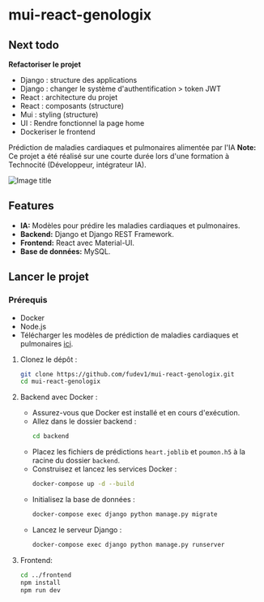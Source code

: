 # mui-react-genologix

## Next todo

**Refactoriser le projet**

- Django : structure des applications
- Django : changer le système d'authentification > token JWT
- React : architecture du projet
- React : composants (structure)
- Mui : styling (structure)
- UI : Rendre fonctionnel la page home
- Dockeriser le frontend

Prédiction de maladies cardiaques et pulmonaires alimentée par l'IA
**Note:** Ce projet a été réalisé sur une courte durée lors d'une formation à Technocité (Développeur, intégrateur IA).

![Image title](#)

## Features

- **IA:** Modèles pour prédire les maladies cardiaques et pulmonaires.
- **Backend:** Django et Django REST Framework.
- **Frontend:** React avec Material-UI.
- **Base de données:** MySQL.

## Lancer le projet

### Prérequis

- Docker
- Node.js
- Télécharger les modèles de prédiction de maladies cardiaques et pulmonaires [ici](https://drive.google.com/drive/folders/1cjXVpvgkfYryn0bAfFUE1dKxsp65AqpG?usp=drive_link).

1. Clonez le dépôt :

   ```bash
   git clone https://github.com/fudev1/mui-react-genologix.git
   cd mui-react-genologix
   ```

2. Backend avec Docker :

   - Assurez-vous que Docker est installé et en cours d'exécution.
   - Allez dans le dossier backend :
     ```bash
     cd backend
     ```
   - Placez les fichiers de prédictions `heart.joblib` et `poumon.h5` à la racine du dossier `backend`.
   - Construisez et lancez les services Docker :
     ```bash
     docker-compose up -d --build
     ```
   - Initialisez la base de données :
     ```bash
     docker-compose exec django python manage.py migrate
     ```
   - Lancez le serveur Django :
     ```bash
     docker-compose exec django python manage.py runserver
     ```

3. Frontend:
   ```bash
   cd ../frontend
   npm install
   npm run dev
   ```
